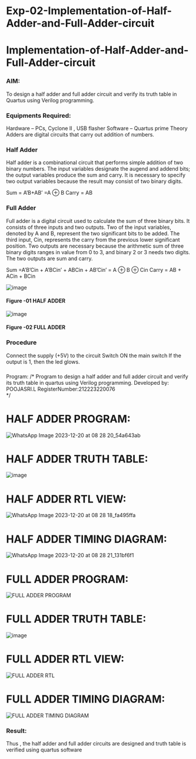# Exp-02-Implementation-of-Half-Adder-and-Full-Adder-circuit

# Implementation-of-Half-Adder-and-Full-Adder-circuit
### AIM:
To design a half adder and full adder circuit and verify its truth table in Quartus using Verilog programming.

### Equipments Required:
Hardware – PCs, Cyclone II , USB flasher
Software – Quartus prime
Theory
Adders are digital circuits that carry out addition of numbers.

### Half Adder
Half adder is a combinational circuit that performs simple addition of two binary numbers. The input variables designate the augend and addend bits; the output variables produce the sum and carry. It is necessary to specify two output variables because the result may consist of two binary digits.

Sum = A’B+AB’ =A ⊕ B Carry = AB

### Full Adder
Full adder is a digital circuit used to calculate the sum of three binary bits. It consists of three inputs and two outputs. Two of the input variables, denoted by A and B, represent the two significant bits to be added. The third input, Cin, represents the carry from the previous lower significant position. Two outputs are necessary because the arithmetic sum of three binary digits ranges in value from 0 to 3, and binary 2 or 3 needs two digits. The two outputs are sum and carry.

Sum =A’B’Cin + A’BCin’ + ABCin + AB’Cin’ = A ⊕ B ⊕ Cin Carry = AB + ACin + BCin

 ![image](https://user-images.githubusercontent.com/36288975/163552156-a13e5a56-c638-4110-97d9-8896907c8d25.png)

#### Figure -01 HALF ADDER 


![image](https://user-images.githubusercontent.com/36288975/163552057-b3547877-6d07-45b4-b7e0-bcfebfad9e1d.png)

#### Figure -02 FULL ADDER 

### Procedure

Connect the supply (+5V) to the circuit
Switch ON the main switch
If the output is 1, then the led glows.
### 
Program:
/*
Program to design a half adder and full adder circuit and verify its truth table in quartus using Verilog programming.
Developed by: POOJASRI.L
RegisterNumber:212223220076  
*/
# HALF ADDER PROGRAM:
![WhatsApp Image 2023-12-20 at 08 28 20_54a643ab](https://github.com/Pooja-sri45/Exp-02-Implementation-of-Half-Adder-and-Full-Adder-circuit/assets/147081893/ee84b93d-49ef-4a28-89ba-821bd71c6175)
# HALF ADDER TRUTH TABLE:
![image](https://github.com/Pooja-sri45/Exp-02-Implementation-of-Half-Adder-and-Full-Adder-circuit/assets/147081893/31d4e937-945c-49a4-9014-01e4e76a1bae)
# HALF ADDER RTL VIEW:
![WhatsApp Image 2023-12-20 at 08 28 18_fa495ffa](https://github.com/Pooja-sri45/Exp-02-Implementation-of-Half-Adder-and-Full-Adder-circuit/assets/147081893/bbef04e8-abcb-457c-a1b1-c2059c017428)
# HALF ADDER TIMING DIAGRAM:
![WhatsApp Image 2023-12-20 at 08 28 21_131bf6f1](https://github.com/Pooja-sri45/Exp-02-Implementation-of-Half-Adder-and-Full-Adder-circuit/assets/147081893/cd8950b8-af46-4765-9010-8f58f8442863)

# FULL ADDER PROGRAM:
![FULL ADDER PROGRAM](https://github.com/Pooja-sri45/Exp-02-Implementation-of-Half-Adder-and-Full-Adder-circuit/assets/147081893/5f7408b2-fb59-4476-b215-200aab66acfe)
# FULL ADDER TRUTH TABLE:
![image](https://github.com/Pooja-sri45/Exp-02-Implementation-of-Half-Adder-and-Full-Adder-circuit/assets/147081893/f564f1fb-4de6-49ee-ba39-26aee2f3597f)
# FULL ADDER RTL VIEW:
![FULL ADDER RTL](https://github.com/Pooja-sri45/Exp-02-Implementation-of-Half-Adder-and-Full-Adder-circuit/assets/147081893/de8c1cb8-00c1-49db-8e08-187ede2f1781)
# FULL ADDER TIMING DIAGRAM:
![FULL ADDER TIMING DIAGRAM](https://github.com/Pooja-sri45/Exp-02-Implementation-of-Half-Adder-and-Full-Adder-circuit/assets/147081893/a12d90bb-57d2-43e6-97d8-cdd63da0f668)


### Result:
Thus , the half adder and full adder circuits are designed and truth table is verified using quartus software
